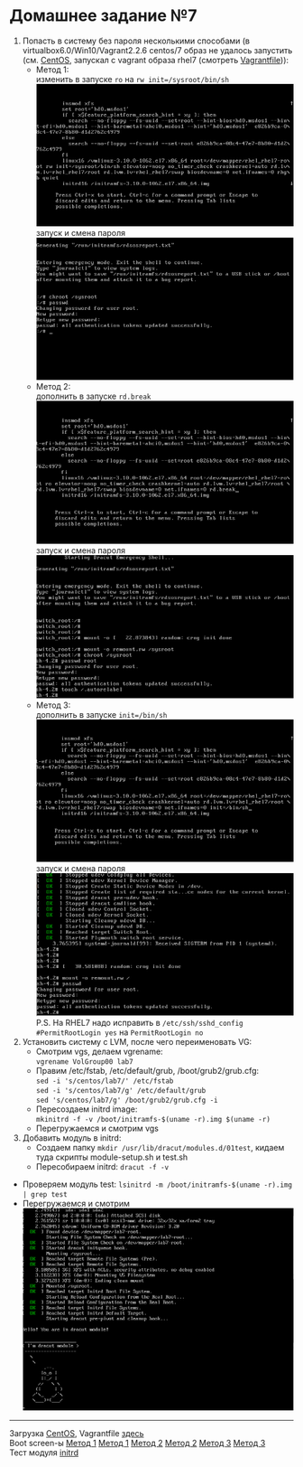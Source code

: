 # Домашнее задание №7

1. Попасть в систему без пароля несколькими способами (в virtualbox6.0/Win10/Vagrant2.2.6 centos/7 образ не удалось запустить (см. [CentOS](virtualbox-centos7.PNG), запускал с vagrant образа rhel7 (смотреть [Vagrantfile](Vagrantfile))):  
    * Метод 1:  
	изменить в запуске `ro` на `rw init=/sysroot/bin/sh`  
	![method1](boot1.PNG)  
	запуск и смена пароля 
    ![method1_2](boot2.PNG)  
    * Метод 2:  
	дополнить в запуске `rd.break`  
	![method2](boot3.PNG)  
	запуск и смена пароля  
    ![method2_2](boot4.PNG)  
    * Метод 3:  
	дополнить в запуске `init=/bin/sh`  
	![method3](boot5.PNG)  
	запуск и смена пароля  
    ![method3_2](boot6.PNG)  
P.S. На RHEL7 надо исправить в `/etc/ssh/sshd_config` `#PermitRootLogin yes` на `PermitRootLogin no`
2. Установить систему с LVM, после чего переименовать VG:
    * Смотрим vgs, делаем vgrename:  
    `vgrename VolGroup00 lab7`  
    * Правим /etc/fstab, /etc/default/grub, /boot/grub2/grub.cfg:  
    `sed -i 's/centos/lab7/' /etc/fstab`  
    `sed -i 's/centos/lab7/g' /etc/default/grub`  
    `sed 's/centos/lab7/g' /boot/grub2/grub.cfg -i`  
    * Пересоздаем initrd image:  
    `mkinitrd -f -v /boot/initramfs-$(uname -r).img $(uname -r)`  
    * Перегружаемся и смотрим vgs  
3. Добавить модуль в initrd:
    * Создаем папку `mkdir /usr/lib/dracut/modules.d/01test`, кидаем туда скрипты module-setup.sh и test.sh
    * Пересобираем initrd:
    `dracut -f -v`
* Проверяем модуль test:
`lsinitrd -m /boot/initramfs-$(uname -r).img | grep test`
* Перегружаемся и смотрим  
![результат](test-module.PNG)
---
Загрузка [CentOS](virtualbox-centos7.PNG), Vagrantfile [здесь](Vagrantfile)  
Boot screen-ы [Метод 1](boot1.PNG) [Метод 1](boot2.PNG) [Метод 2](boot3.PNG) [Метод 2](boot4.PNG) [Метод 3](boot5.PNG) [Метод 3](boot6.PNG)  
Тест модуля [initrd](test-module.PNG) 